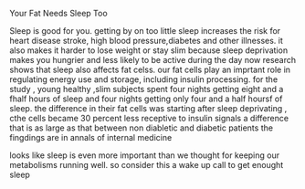 Your Fat Needs Sleep Too

Sleep is good for you.
getting by on too little sleep increases the risk for heart disease stroke, high blood pressure,diabetes and other illnesses.
it also makes it harder to lose weight or stay slim because sleep deprivation makes you hungrier and less likely to be active during the day
now research shows that sleep also affects fat celss. 
our fat cells play an imprtant role in regulating energy use and storage, including insulin processing.
for the study , young healthy ,slim subjects spent four nights getting eight and a fhalf hours of sleep and four nights getting only four and a half hoursf  of sleep.
the difference in their fat cells was starting after sleep deprivating , cthe cells became 30 percent less receptive to insulin signals a difference that is as large as that between non diabletic and diabetic patients the fingdings are in annals of internal medicine 

looks like sleep is even more important than we thought for keeping our metabolisms running well. so consider this a wake up call
to get enought sleep
